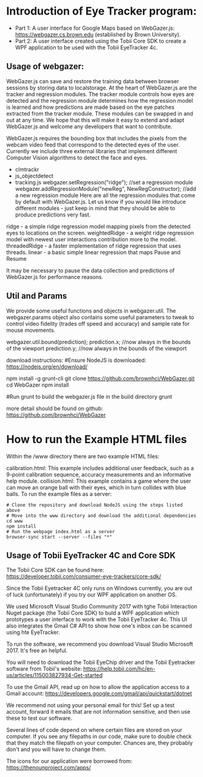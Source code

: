 Introduction of  Eye Tracker program:
=

* Part 1: A user interface for Google Maps based on WebGazer.js: https://webgazer.cs.brown.edu (established by Brown University).
* Part 2: A user interface created using the Tobii Core SDK to create a WPF application to be used with the Tobii EyeTracker 4c.

## Usage of webgazer:

WebGazer.js can save and restore the training data between browser sessions by storing data to localstorage. At the heart of WebGazer.js are the tracker and regression modules. The tracker module controls how eyes are detected and the 
regression module determines how the regression model is learned and how predictions are made based on the eye patches 
extracted from the tracker module. These modules can be swapped in and out at any time. We hope that this will make it easy to 
extend and adapt WebGazer.js and welcome any developers that want to contribute.

WebGazer.js requires the bounding box that includes the pixels from the webcam video feed that correspond to the detected eyes 
of the user. Currently we include three external libraries that implement different Computer Vision algorithms to detect the 
face and eyes.

* clmtrackr
* js_objectdetect
* tracking.js
webgazer.setRegression("ridge"); //set a regression module
webgazer.addRegressionModule("newReg", NewRegConstructor); //add a new regression module
Here are all the regression modules that come by default with WebGazer.js. Let us know if you would like introduce different 
modules - just keep in mind that they should be able to produce predictions very fast.

ridge - a simple ridge regression model mapping pixels from the detected eyes to locations on the screen.
weightedRidge - a weight ridge regression model with newest user interactions contribution more to the model.
threadedRidge - a faster implementation of ridge regression that uses threads.
linear - a basic simple linear regression that maps
Pause and Resume

It may be necessary to pause the data collection and predictions of WebGazer.js for performance reasons.

## Util and Params

We provide some useful functions and objects in webgazer.util. The webgazer.params object also contains some useful parameters 
to tweak to control video fidelity (trades off speed and accuracy) and sample rate for mouse movements.


webgazer.util.bound(prediction);
prediction.x; //now always in the bounds of the viewport
prediction.y; //now always in the bounds of the viewport


download instructions:
#Ensure NodeJS is downloaded: https://nodejs.org/en/download/

npm install -g grunt-cli
git clone https://github.com/brownhci/WebGazer.git
cd WebGazer
npm install

#Run grunt to build the webgazer.js file in the build directory
grunt

more detail should be found on github: https://github.com/brownhci/WebGazer

How to run the Example HTML files
==

Within the /www directory there are two example HTML files:

calibration.html: This example includes additional user feedback, such as a 9-point calibration sequence, accuracy measurements and an informative help module.
collision.html: This example contains a game where the user can move an orange ball with their eyes, which in turn collides with blue balls.
To run the example files as a server:
```
# Clone the repository and download NodeJS using the steps listed above
# Move into the www directory and download the additional dependencies
cd www
npm install
# Run the webpage index.html as a server
browser-sync start --server --files "*"
```

## Usage of Tobii EyeTracker 4C and Core SDK

The Tobii Core SDK can be found here: https://developer.tobii.com/consumer-eye-trackers/core-sdk/

Since the Tobii Eyetracker 4C only runs on Windows currently, you are out of luck (unfortunately) if you try our WPF application on another OS.

We used Microsoft Visual Studio Community 2017 with tghe Tobii Interaction Nuget package (the Tobii Core SDK) to buld a WPF application which prototypes a user interface to work with the Tobii EyeTracker 4c. This UI also integrates the Gmail C# API to show how one's inbox can be scanned using hte EyeTracker.

To run the software, we recommend you download Visual Studio Microsoft 2017. It's free an helpful.

You will need to download the Tobii EyeChip driver and the Tobii Eyetracker software from Tobii's website: https://help.tobii.com/hc/en-us/articles/115003827934-Get-started

To use the Gmail API, read up on how to allow the application access to a Gmail account: https://developers.google.com/gmail/api/quickstart/dotnet 

We recommend not using your personal email for this! Set up a test account, forward it emails that are not information sensitive, and then use these to test our software.

Several lines of code depend on where certain files are stored on your computer. If you see any filepaths in our code, make sure to double check that they match the filepath on your computer. Chances are, they probably don't and you will have to change them.

The icons for our application were borrowed from: https://thenounproject.com/apps/


